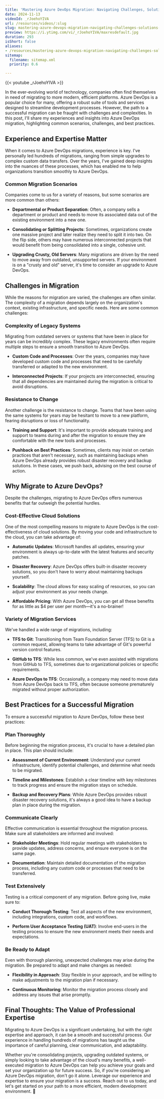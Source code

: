 ```yaml
---
title: 'Mastering Azure DevOps Migration: Navigating Challenges, Solutions, and Best Practices'
date: 2024-11-13
videoId: _rJoehoYIVA
url: /resources/videos/:slug
slug: mastering-azure-devops-migration-navigating-challenges-solutions-and-best-practices
preview: https://i.ytimg.com/vi/_rJoehoYIVA/maxresdefault.jpg
duration: 293
isShort: false
aliases:
- /resources/mastering-azure-devops-migration-navigating-challenges-solutions-and-best-practices
sitemap:
  filename: sitemap.xml
  priority: 0.6

---
```


{{< youtube _rJoehoYIVA >}}

In the ever-evolving world of technology, companies often find themselves in need of migrating to more modern, efficient platforms. Azure DevOps is a popular choice for many, offering a robust suite of tools and services designed to streamline development processes. However, the path to a successful migration can be fraught with challenges and complexities. In this post, I'll share my experiences and insights into Azure DevOps migration, highlighting common scenarios, challenges, and best practices.

## **Experience and Expertise Matter**

When it comes to Azure DevOps migrations, experience is key. I've personally led hundreds of migrations, ranging from simple upgrades to complex custom data transfers. Over the years, I've gained deep insights into the nuances of these processes, which has enabled me to help organizations transition smoothly to Azure DevOps.

### **Common Migration Scenarios**

Companies come to us for a variety of reasons, but some scenarios are more common than others:

- **Departmental or Product Separation**: Often, a company sells a department or product and needs to move its associated data out of the existing environment into a new one.

- **Consolidating or Splitting Projects**: Sometimes, organizations create one massive project and later realize they need to split it into two. On the flip side, others may have numerous interconnected projects that would benefit from being consolidated into a single, cohesive unit.

- **Upgrading Crusty, Old Servers**: Many migrations are driven by the need to move away from outdated, unsupported servers. If your environment is on a "crusty and old" server, it's time to consider an upgrade to Azure DevOps.

## **Challenges in Migration**

While the reasons for migration are varied, the challenges are often similar. The complexity of a migration depends largely on the organization's context, existing infrastructure, and specific needs. Here are some common challenges:

### **Complexity of Legacy Systems**

Migrating from outdated servers or systems that have been in place for years can be incredibly complex. These legacy environments often require multiple steps to ensure a smooth transition to Azure DevOps.

- **Custom Code and Processes**: Over the years, companies may have developed custom code and processes that need to be carefully transferred or adapted to the new environment.

- **Interconnected Projects**: If your projects are interconnected, ensuring that all dependencies are maintained during the migration is critical to avoid disruptions.

### **Resistance to Change**

Another challenge is the resistance to change. Teams that have been using the same systems for years may be hesitant to move to a new platform, fearing disruptions or loss of functionality.

- **Training and Support**: It's important to provide adequate training and support to teams during and after the migration to ensure they are comfortable with the new tools and processes.

- **Pushback on Best Practices**: Sometimes, clients may insist on certain practices that aren't necessary, such as maintaining backups when Azure DevOps already provides robust disaster recovery and backup solutions. In these cases, we push back, advising on the best course of action.

## **Why Migrate to Azure DevOps?**

Despite the challenges, migrating to Azure DevOps offers numerous benefits that far outweigh the potential hurdles.

### **Cost-Effective Cloud Solutions**

One of the most compelling reasons to migrate to Azure DevOps is the cost-effectiveness of cloud solutions. By moving your code and infrastructure to the cloud, you can take advantage of:

- **Automatic Updates**: Microsoft handles all updates, ensuring your environment is always up-to-date with the latest features and security patches.

- **Disaster Recovery**: Azure DevOps offers built-in disaster recovery solutions, so you don't have to worry about maintaining backups yourself.

- **Scalability**: The cloud allows for easy scaling of resources, so you can adjust your environment as your needs change.

- **Affordable Pricing**: With Azure DevOps, you can get all these benefits for as little as $4 per user per month—it's a no-brainer!

### **Variety of Migration Services**

We've handled a wide range of migrations, including:

- **TFS to Git**: Transitioning from Team Foundation Server (TFS) to Git is a common request, allowing teams to take advantage of Git's powerful version control features.

- **GitHub to TFS**: While less common, we've even assisted with migrations from GitHub to TFS, sometimes due to organizational policies or specific requirements.

- **Azure DevOps to TFS**: Occasionally, a company may need to move data from Azure DevOps back to TFS, often because someone prematurely migrated without proper authorization.

## **Best Practices for a Successful Migration**

To ensure a successful migration to Azure DevOps, follow these best practices:

### **Plan Thoroughly**

Before beginning the migration process, it's crucial to have a detailed plan in place. This plan should include:

- **Assessment of Current Environment**: Understand your current infrastructure, identify potential challenges, and determine what needs to be migrated.

- **Timeline and Milestones**: Establish a clear timeline with key milestones to track progress and ensure the migration stays on schedule.

- **Backup and Recovery Plans**: While Azure DevOps provides robust disaster recovery solutions, it's always a good idea to have a backup plan in place during the migration.

### **Communicate Clearly**

Effective communication is essential throughout the migration process. Make sure all stakeholders are informed and involved:

- **Stakeholder Meetings**: Hold regular meetings with stakeholders to provide updates, address concerns, and ensure everyone is on the same page.

- **Documentation**: Maintain detailed documentation of the migration process, including any custom code or processes that need to be transferred.

### **Test Extensively**

Testing is a critical component of any migration. Before going live, make sure to:

- **Conduct Thorough Testing**: Test all aspects of the new environment, including integrations, custom code, and workflows.

- **Perform User Acceptance Testing (UAT)**: Involve end-users in the testing process to ensure the new environment meets their needs and expectations.

### **Be Ready to Adapt**

Even with thorough planning, unexpected challenges may arise during the migration. Be prepared to adapt and make changes as needed:

- **Flexibility in Approach**: Stay flexible in your approach, and be willing to make adjustments to the migration plan if necessary.

- **Continuous Monitoring**: Monitor the migration process closely and address any issues that arise promptly.

## **Final Thoughts: The Value of Professional Expertise**

Migrating to Azure DevOps is a significant undertaking, but with the right expertise and approach, it can be a smooth and successful process. Our experience in handling hundreds of migrations has taught us the importance of careful planning, clear communication, and adaptability.

Whether you're consolidating projects, upgrading outdated systems, or simply looking to take advantage of the cloud's many benefits, a well-executed migration to Azure DevOps can help you achieve your goals and set your organization up for future success. So, if you're considering an Azure DevOps migration, don't go it alone. Leverage our experience and expertise to ensure your migration is a success. Reach out to us today, and let's get started on your path to a more efficient, modern development environment. 🚀


